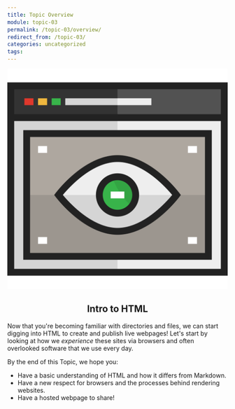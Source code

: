 ```yaml
---
title: Topic Overview
module: topic-03
permalink: /topic-03/overview/
redirect_from: /topic-03/
categories: uncategorized
tags:
---
```


<div class="section-title">
  <img src="../img/assignment-03.svg" alt="" title="Assignment 3: Pages" />
  <h2 style="text-align: center;">Intro to HTML</h2>
</div>


Now that you're becoming familiar with directories and files, we can start digging into HTML to create and publish live webpages! Let's start by looking at how we _experience_ these sites via browsers and often overlooked software that we use every day.

By the end of this Topic, we hope you:
<ul class="pros-and-cons">
  <li class="icon-pro">Have a basic understanding of HTML and how it differs from Markdown.</li>
  <li class="icon-pro">Have a new respect for browsers and the processes behind rendering websites.</li>
  <li class="icon-pro">Have a hosted webpage to share!</li>
</ul>